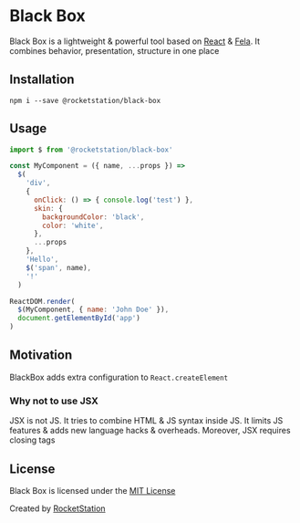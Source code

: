 # Black Box

Black Box is a lightweight & powerful tool based on [React](https://github.com/facebook/react) & [Fela](https://github.com/rofrischmann/fela). It combines behavior, presentation, structure in one place

## Installation

```
npm i --save @rocketstation/black-box
```

## Usage

```javascript
import $ from '@rocketstation/black-box'

const MyComponent = ({ name, ...props }) =>
  $(
    'div',
    {
      onClick: () => { console.log('test') },
      skin: {
        backgroundColor: 'black',
        color: 'white',
      },
      ...props
    },
    'Hello',
    $('span', name),
    '!'
  )

ReactDOM.render(
  $(MyComponent, { name: 'John Doe' }),
  document.getElementById('app')
)
```

## Motivation

BlackBox adds extra configuration to `React.createElement`

### Why not to use JSX

JSX is not JS. It tries to combine HTML & JS syntax inside JS. It limits JS features & adds new language hacks & overheads. Moreover, JSX requires closing tags

## License

Black Box is licensed under the [MIT License](http://opensource.org/licenses/MIT)

Created by [RocketStation](http://rstation.io)
